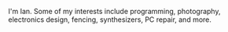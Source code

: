 I'm Ian. Some of my interests include programming, photography, electronics design, fencing, synthesizers, PC repair, and more.
